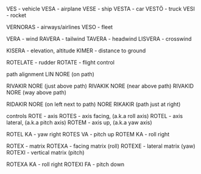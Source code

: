 VES - vehicle
VESA - airplane
VESE - ship
VESTA - car
VESTÖ - truck
VESI - rocket


VERNORAS - airways/airlines
VESO - fleet


VERA - wind
RAVERA - tailwind
TAVERA - headwind
LISVERA - crosswind

KISERA - elevation, altitude
KIMER - distance to ground

ROTELATE - rudder
ROTATE - flight control

path alignment
LIN NORE (on path)

RIVAKIR NORE (just above path)
RIVAKIK NORE (near above path)
RIVAKID NORE (way above path)

RIDAKIR NORE (on left next to path)
NORE RIKAKIR (path just at right)

controls
ROTE - axis
ROTES - axis facing, (a.k.a roll axis)
ROTEL - axis lateral, (a.k.a pitch axis)
ROTEM - axis up, (a.k.a yaw axis)

ROTEL KA - yaw right
ROTES VA - pitch up
ROTEM KA - roll right


ROTEX - matrix
ROTEXA - facing matrix (roll)
ROTEXE - lateral matrix (yaw)
ROTEXI - vertical matrix (pitch)

ROTEXA KA - roll right
ROTEXI FA - pitch down